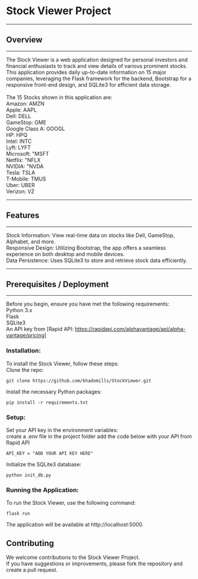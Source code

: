 # Stock Viewer Project

---------------------
## Overview
---------------------
The Stock Viewer is a web application designed for personal investors and financial enthusiasts to track and view details of various prominent stocks. 
This application provides daily up-to-date information on 15 major companies, leveraging the Flask framework for the backend, Bootstrap for a responsive front-end design, and SQLite3 for efficient data storage.
<br><br>The 15 Stocks shown in this application are:<br>
Amazon: AMZN<br>
Apple: AAPL<br>
Dell: DELL<br>
GameStop: GME<br>
Google Class A: GOOGL<br>
HP: HPQ<br>
Intel: INTC<br>
Lyft: LYFT<br>
Microsoft: "MSFT<br>
Netflix: "NFLX<br>
NVIDIA: "NVDA<br>
Tesla: TSLA<br>
T-Mobile: TMUS<br>
Uber: UBER<br>
Verizon: VZ<br>

---------------------
## Features
---------------------
Stock Information: View real-time data on stocks like Dell, GameStop, Alphabet, and more.<br>
Responsive Design: Utilizing Bootstrap, the app offers a seamless experience on both desktop and mobile devices.<br>
Data Persistence: Uses SQLite3 to store and retrieve stock data efficiently.

---------------------
## Prerequisites / Deployment
---------------------

Before you begin, ensure you have met the following requirements:<br>
Python 3.x<br>
Flask<br>
SQLite3<br>
An API key from [Rapid API: https://rapidapi.com/alphavantage/api/alpha-vantage/pricing]<br>

### Installation:
To install the Stock Viewer, follow these steps:<br>
Clone the repo:

    git clone https://github.com/khadomills/StockViewer.git
Install the necessary Python packages:

    pip install -r requirements.txt
### Setup:
Set your API key in the environment variables:<br>
create a .env file in the project folder add the code below with your API from Rapid API

    API_KEY = "ADD YOUR API KEY HERE"
Initialize the SQLite3 database:

    python init_db.py
### Running the Application:
To run the Stock Viewer, use the following command:

    flask run
The application will be available at http://localhost:5000.

## Contributing
We welcome contributions to the Stock Viewer Project. <br>If you have suggestions or improvements, please fork the repository and create a pull request.

